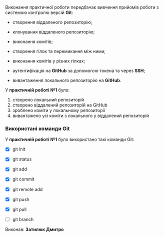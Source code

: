 Виконання практичної роботи передбачає вивчення прийомів роботи з системою контролю версій **Git**:

* створення віддаленого репозиторію;

* клонування віддаленого репозиторію;

* виконання комітів;

* створення гілок та перемикання між ними;

* виконання комітів у різних гілках;

* аутентифікація на **GitHub** за допомогою токена та через **SSH**;

* вивантаження локального репозиторію на **GitHub**.

У **практичній роботі №1** було:

1. створено локальний репозиторій
2. створено віддалений репозиторій на GitHub
3. зроблено коміти у локальному репозиторії
4. вивантажено усі коміти з локального у віддалений репозиторій

### Використані команди Git
У **практичній роботі №1** було використано такі команди Git:

- [x] git init
 
 - [x] git status
 
 - [x] git add
 
 - [x] git commit
 
 - [x] git remote add
 
 - [x] git push
 
 - [x] git pull
 
 - [ ] git branch
 
Виконав: **Затилюк Дмитро**